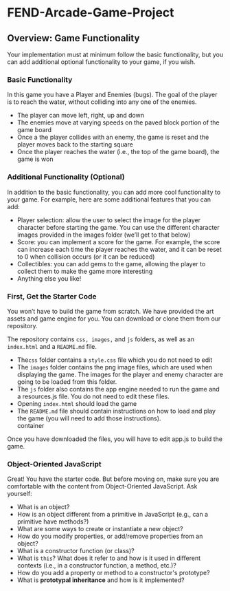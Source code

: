 # FEND-Arcade-Game-Project
## Overview: Game Functionality

<p>Your implementation must at minimum follow the basic functionality, but you can add additional optional functionality to your game, if you wish.</p>

### Basic Functionality
<p>In this game you have a Player and Enemies (bugs). The goal of the player is to reach the water, without colliding into any one of the enemies.</p>

* The player can move left, right, up and down
* The enemies move at varying speeds on the paved block portion of the game board
* Once a the player collides with an enemy, the game is reset and the player moves back to the starting square
* Once the player reaches the water (i.e., the top of the game board), the game is won

### Additional Functionality (Optional)
<p>In addition to the basic functionality, you can add more cool functionality to your game. For example, here are some additional features that you can add:</p>

* Player selection: allow the user to select the image for the player character before starting the game. You can use the different character images provided in the images folder (we’ll get to that below)
* Score: you can implement a score for the game. For example, the score can increase each time the player reaches the water, and it can be reset to 0 when collision occurs (or it can be reduced)
* Collectibles: you can add gems to the game, allowing the player to collect them to make the game more interesting
* Anything else you like!

### First, Get the Starter Code
<p>You won’t have to build the game from scratch. We have provided the art assets and game engine for you. You can download or clone them from our repository.</p>

<p>The repository contains <code>css, images,</code> and <code>js</code> folders, as well as an <code>index.html</code> and a <code>README.md</code> file.</p>
<ul>
	<li>The<code>css</code> folder contains a <code>style.css</code> file which you do not need to edit</li>
	<li>The <code>images</code> folder contains the png image files, which are used when displaying the game. The images for the player and enemy character are going to be loaded from this folder.</li>
	<li> The <code>js</code> folder also contains the app engine needed to run the game and a resources.js file. You do not need to edit these files.</li>
	<li> Opening <code>index.html</code> should load the game</li>
	<li> The <code>README.md</code> file should contain instructions on how to load and play the game (you will need to add those instructions).</li>container
</ul>
<p>Once you have downloaded the files, you will have to edit app.js to build the game.</p>

### Object-Oriented JavaScript
<p>Great! You have the starter code. But before moving on, make sure you are comfortable with the content from Object-Oriented JavaScript. Ask yourself:</p>
<ul>
	<li>What is an object?</li>
	<li>How is an object different from a primitive in JavaScript (e.g., can a primitive have methods?)</li>
	<li>What are some ways to create or instantiate a new object?</li>
	<li>How do you modify properties, or add/remove properties from an object?</li>
	<li> What is a constructor function (or class)?</li>
	<li> What is <code>this</code>? What does it refer to and how is it used in different contexts (i.e., in a constructor function, a method, etc.)?</li>
	<li> How do you add a property or method to a constructor's prototype?</li>
	<li> What is <b>prototypal inheritance</b> and how is it implemented?</li>
</ul>

